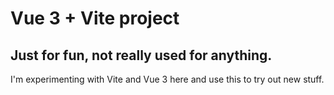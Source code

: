 # Vue 3 + Vite project

## Just for fun, not really used for anything. 

I'm experimenting with Vite and Vue 3 here and use this to try out new stuff.